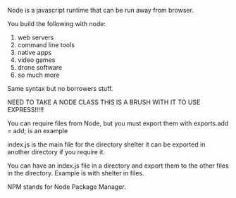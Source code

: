 Node is a javascript runtime that can be run away from browser.

You build the following with node:
1. web servers
2. command line tools
3. native apps
4. video games
5. drone software
6. so much more


Same syntax but no borrowers stuff.

NEED TO TAKE A NODE CLASS THIS IS A BRUSH WITH IT TO USE EXPRESS!!!!!

You can require files from Node, but you must export them with exports.add = add; is an example

index.js is the main file for the directory shelter it can be exported in another directory if you require it.

You can have an index.js file in a directory and export them to the other files in the directory. Example is with shelter in files.

NPM stands for Node Package Manager. 
